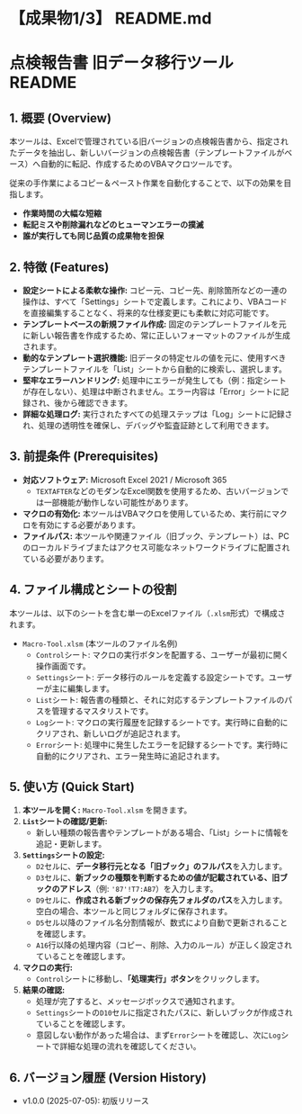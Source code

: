 # 【成果物1/3】 README.md

# 点検報告書 旧データ移行ツール README

## 1. 概要 (Overview)

本ツールは、Excelで管理されている旧バージョンの点検報告書から、指定されたデータを抽出し、新しいバージョンの点検報告書（テンプレートファイルがベース）へ自動的に転記、作成するためのVBAマクロツールです。

従来の手作業によるコピー＆ペースト作業を自動化することで、以下の効果を目指します。
- **作業時間の大幅な短縮**
- **転記ミスや削除漏れなどのヒューマンエラーの撲滅**
- **誰が実行しても同じ品質の成果物を担保**

## 2. 特徴 (Features)

- **設定シートによる柔軟な操作:** コピー元、コピー先、削除箇所などの一連の操作は、すべて「Settings」シートで定義します。これにより、VBAコードを直接編集することなく、将来的な仕様変更にも柔軟に対応可能です。
- **テンプレートベースの新規ファイル作成:** 固定のテンプレートファイルを元に新しい報告書を作成するため、常に正しいフォーマットのファイルが生成されます。
- **動的なテンプレート選択機能:** 旧データの特定セルの値を元に、使用すべきテンプレートファイルを「List」シートから自動的に検索し、選択します。
- **堅牢なエラーハンドリング:** 処理中にエラーが発生しても（例：指定シートが存在しない）、処理は中断されません。エラー内容は「Error」シートに記録され、後から確認できます。
- **詳細な処理ログ:** 実行されたすべての処理ステップは「Log」シートに記録され、処理の透明性を確保し、デバッグや監査証跡として利用できます。

## 3. 前提条件 (Prerequisites)

- **対応ソフトウェア:** Microsoft Excel 2021 / Microsoft 365
  - `TEXTAFTER`などのモダンなExcel関数を使用するため、古いバージョンでは一部機能が動作しない可能性があります。
- **マクロの有効化:** 本ツールはVBAマクロを使用しているため、実行前にマクロを有効にする必要があります。
- **ファイルパス:** 本ツールや関連ファイル（旧ブック、テンプレート）は、PCのローカルドライブまたはアクセス可能なネットワークドライブに配置されている必要があります。

## 4. ファイル構成とシートの役割

本ツールは、以下のシートを含む単一のExcelファイル（`.xlsm`形式）で構成されます。

- `Macro-Tool.xlsm` (本ツールのファイル名例)
  - `Control`シート: マクロの実行ボタンを配置する、ユーザーが最初に開く操作画面です。
  - `Settings`シート: データ移行のルールを定義する設定シートです。ユーザーが主に編集します。
  - `List`シート: 報告書の種類と、それに対応するテンプレートファイルのパスを管理するマスタリストです。
  - `Log`シート: マクロの実行履歴を記録するシートです。実行時に自動的にクリアされ、新しいログが追記されます。
  - `Error`シート: 処理中に発生したエラーを記録するシートです。実行時に自動的にクリアされ、エラー発生時に追記されます。

## 5. 使い方 (Quick Start)

1.  **本ツールを開く:** `Macro-Tool.xlsm` を開きます。
2.  **`List`シートの確認/更新:**
    - 新しい種類の報告書やテンプレートがある場合、「List」シートに情報を追記・更新します。
3.  **`Settings`シートの設定:**
    - `D2`セルに、**データ移行元となる「旧ブック」のフルパス**を入力します。
    - `D3`セルに、**新ブックの種類を判断するための値が記載されている、旧ブックのアドレス**（例: `'87'!T7:AB7`）を入力します。
    - `D9`セルに、**作成される新ブックの保存先フォルダのパス**を入力します。空白の場合、本ツールと同じフォルダに保存されます。
    - `D5`セル以降のファイル名分割情報が、数式により自動で更新されることを確認します。
    - `A16`行以降の処理内容（コピー、削除、入力のルール）が正しく設定されていることを確認します。
4.  **マクロの実行:**
    - `Control`シートに移動し、**「処理実行」ボタン**をクリックします。
5.  **結果の確認:**
    - 処理が完了すると、メッセージボックスで通知されます。
    - `Settings`シートの`D10`セルに指定されたパスに、新しいブックが作成されていることを確認します。
    - 意図しない動作があった場合は、まず`Error`シートを確認し、次に`Log`シートで詳細な処理の流れを確認してください。

## 6. バージョン履歴 (Version History)

- v1.0.0 (2025-07-05): 初版リリース